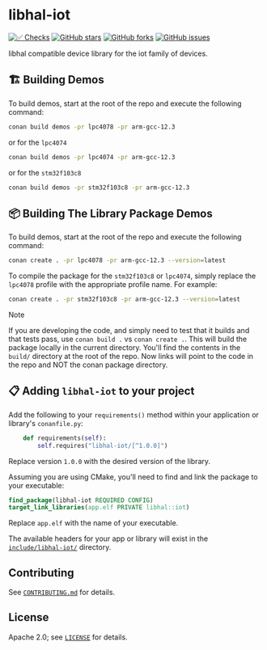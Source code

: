 # libhal-iot

[![✅ Checks](https://github.com/libhal/libhal-iot/actions/workflows/ci.yml/badge.svg)](https://github.com/libhal/libhal-iot/actions/workflows/ci.yml)
[![GitHub stars](https://img.shields.io/github/stars/libhal/libhal-iot.svg)](https://github.com/libhal/libhal-iot/stargazers)
[![GitHub forks](https://img.shields.io/github/forks/libhal/libhal-iot.svg)](https://github.com/libhal/libhal-iot/network)
[![GitHub issues](https://img.shields.io/github/issues/libhal/libhal-iot.svg)](https://github.com/libhal/libhal-iot/issues)

libhal compatible device library for the iot family of devices.

## 🏗️ Building Demos

To build demos, start at the root of the repo and execute the following command:

```bash
conan build demos -pr lpc4078 -pr arm-gcc-12.3
```

or for the `lpc4074`

```bash
conan build demos -pr lpc4074 -pr arm-gcc-12.3
```

or for the `stm32f103c8`

```bash
conan build demos -pr stm32f103c8 -pr arm-gcc-12.3
```

## 📦 Building The Library Package Demos

To build demos, start at the root of the repo and execute the following command:

```bash
conan create . -pr lpc4078 -pr arm-gcc-12.3 --version=latest
```

To compile the package for the `stm32f103c8` or `lpc4074`, simply replace the `lpc4078` profile with the appropriate profile name. For example:

```bash
conan create . -pr stm32f103c8 -pr arm-gcc-12.3 --version=latest
```

> [!NOTE]
> If you are developing the code, and simply need to test that it builds and
> that tests pass, use `conan build .` vs `conan create .`. This will build the
> package locally in the current directory. You'll find the contents in the
> `build/` directory at the root of the repo. Now links will point to the code
> in the repo and NOT the conan package directory.

## 📋 Adding `libhal-iot` to your project

Add the following to your `requirements()` method within your application or
library's `conanfile.py`:

```python
    def requirements(self):
        self.requires("libhal-iot/[^1.0.0]")
```

Replace version `1.0.0` with the desired version of the library.

Assuming you are using CMake, you'll need to find and link the package to your
executable:

```cmake
find_package(libhal-iot REQUIRED CONFIG)
target_link_libraries(app.elf PRIVATE libhal::iot)
```

Replace `app.elf` with the name of your executable.

The available headers for your app or library will exist in the
[`include/libhal-iot/`](./include/libhal-iot) directory.

## Contributing

See [`CONTRIBUTING.md`](CONTRIBUTING.md) for details.

## License

Apache 2.0; see [`LICENSE`](LICENSE) for details.
